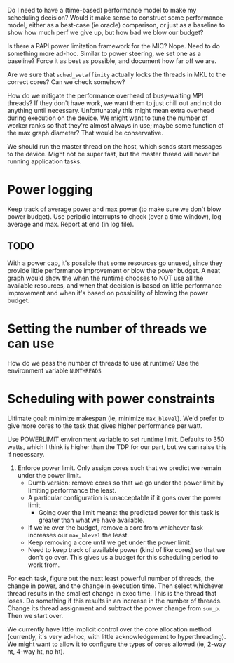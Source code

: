 Do I need to have a (time-based) performance model to make my scheduling decision? Would it make sense to construct some performance model, either as a best-case (ie oracle) comparison, or just as a baseline to show how much perf we give up, but how bad we blow our budget?

Is there a PAPI power limitation framework for the MIC? Nope. Need to do something more ad-hoc. Similar to power steering, we set one as a baseline? Force it as best as possible, and document how far off we are.

Are we sure that `sched_setaffinity` actually locks the threads in MKL to the correct cores? Can we check somehow?

How do we mitigate the performance overhead of busy-waiting MPI threads? If they don't have work, we want them to just chill out and not do anything until necessary. Unfortunately this might mean extra overhead during execution on the device. We might want to tune the number of worker ranks so that they're almost always in use; maybe some function of the max graph diameter? That would be conservative.

We should run the master thread on the host, which sends start messages to the device. Might not be super fast, but the master thread will never be running application tasks.

# Power logging
Keep track of average power and max power (to make sure we don't blow power budget).
Use periodic interrupts to check (over a time window), log average and max.
Report at end (in log file).

## TODO
With a power cap, it's possible that some resources go unused, since they provide little performance improvement or blow the power budget. A neat graph would show the when the runtime chooses to NOT use all the available resources, and when that decision is based on little performance improvement and when it's based on possibility of blowing the power budget.

# Setting the number of threads we can use
How do we pass the number of threads to use at runtime?
Use the environment variable `NUMTHREADS`

# Scheduling with power constraints
Ultimate goal: minimize makespan (ie, minimize `max_blevel`).
We'd prefer to give more cores to the task that gives higher performance per watt.

Use POWERLIMIT environment variable to set runtime limit. Defaults to 350 watts, which I think is higher than the TDP for our part, but we can raise this if necessary.

1. Enforce power limit. Only assign cores such that we predict we remain under the power limit.
    - Dumb version: remove cores so that we go under the power limit by limiting performance the least.
    - A particular configuration is unacceptable if it goes over the power limit.
        - Going over the limit means: the predicted power for this task is greater than what we have available.
    - If we're over the budget, remove a core from whichever task increases our `max_blevel` the least.
    - Keep removing a core until we get under the power limit.
    - Need to keep track of available power (kind of like cores) so that we don't go over. This gives us a budget for this scheduling period to work from.


For each task, figure out the next least powerful number of threads, the change in power, and the change in execution time. Then select whichever thread results in the smallest change in exec time. This is the thread that loses. Do something if this results in an increase in the number of threads. Change its thread assignment and subtract the power change from `sum_p`. Then we start over.

We currently have little implicit control over the core allocation method (currently, it's very ad-hoc, with little acknowledgement to hyperthreading). We might want to allow it to configure the types of cores allowed (ie, 2-way ht, 4-way ht, no ht).
